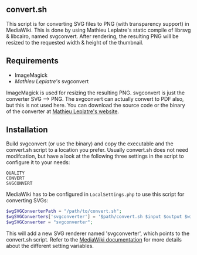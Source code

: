 ## convert.sh

This script is for converting SVG files to PNG (with transparency support)
in MediaWiki. This is done by using Mathieu Leplatre's static compile of
librsvg & libcairo, named svgconvert. After rendering, the resulting PNG will
be resized to the requested width & height of the thumbnail.

## Requirements

* ImageMagick
* _Mathieu Leplatre's_ svgconvert

ImageMagick is used for resizing the resulting PNG. svgconvert is just the
converter SVG --> PNG. The svgconvert can actually convert to PDF also, but
this is not used here. You can download the source code or the binary of the
converter at [Mathieu Leplatre's website](http://blog.mathieu-leplatre.info/static-build-of-cairo-and-librsvg.html).

## Installation

Build svgconvert (or use the binary) and copy the executable and the convert.sh
script to a location you prefer. Usually convert.sh does not need modifcation,
but have a look at the following three settings in the script to configure it
to your needs:

```shell
QUALITY
CONVERT
SVGCONVERT
```

MediaWiki has to be configured in `LocalSettings.php` to use this script
for converting SVGs:

```php
$wgSVGConverterPath = "/path/to/convert.sh";
$wgSVGConverters['svgconverter'] = '$path/convert.sh $input $output $width $height';
$wgSVGConverter = "svgconverter";
```

This will add a new SVG renderer named 'svgconverter', which points to
the convert.sh script. Refer to the [MediaWiki documentation](https://www.mediawiki.org/wiki/Manual:Image_Administration#SVG)
for more details about the different setting variables.